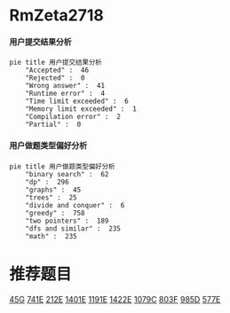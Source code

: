 # RmZeta2718

<!-- tabs:start -->



#### **用户提交结果分析**

```mermaid
pie title 用户提交结果分析
    "Accepted" :  46
    "Rejected" :  0
    "Wrong answer" :  41
    "Runtime error" :  4
    "Time limit exceeded" :  6
    "Memory limit exceeded" :  1
    "Compilation error" :  2
    "Partial" :  0
```

#### **用户做题类型偏好分析**

```mermaid
pie title 用户做题类型偏好分析
    "binary search" :  62
    "dp" :  296
    "graphs" :  45
    "trees" :  25
    "divide and conquer" :  6
    "greedy" :  758
    "two pointers" :  189
    "dfs and similar" :  235
    "math" :  235
```



<!-- tabs:end -->
# 推荐题目
[45G](https://codeforces.com/contest/45/problem/G)
[741E](https://codeforces.com/contest/741/problem/E)
[212E](https://codeforces.com/contest/212/problem/E)
[1401E](https://codeforces.com/contest/1401/problem/E)
[1191E](https://codeforces.com/contest/1191/problem/E)
[1422E](https://codeforces.com/contest/1422/problem/E)
[1079C](https://codeforces.com/contest/1079/problem/C)
[803F](https://codeforces.com/contest/803/problem/F)
[985D](https://codeforces.com/contest/985/problem/D)
[577E](https://codeforces.com/contest/577/problem/E)
